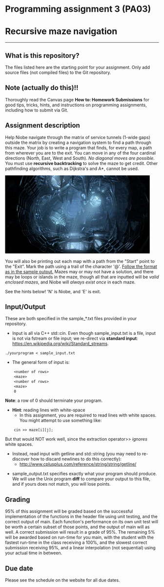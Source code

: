 Programming assignment 3 (PA03)
==============================

# Recursive maze navigation
---

## What is this repository?
The files listed here are the starting point for your assignment.
Only add source files (not compiled files) to the Git repository.

## Note (actually do this)!!
Thoroughly read the Canvas page **How to: Homework Submissions** for good tips, tricks, hints, and instructions on programming assignments, including how to submit via Git.

## Assignment description
Help Niobe navigate through the matrix of service tunnels (1-wide gaps) outside the matrix by creating a navigation system to find a path through this maze.
Your job is to write a program that finds, for every map, a path from wherever you are to the exit.
You can move in any of the four cardinal directions (North, East, West and South). *No diagonal moves are possible.*
You must use **recursive backtracking** to solve the maze to get credit. Other pathfinding algorithms, such as Dijkstra's and A*, cannot be used.

![maze](maze.png)

You will also be printing out each map with a path from the "Start" point to the "Exit".
Mark the path using a trail of the character '@'.
<ins>Follow the format as in the sample output.</ins>
Mazes may or may not have a solution, and there may be loops or islands in the maze, though all that are inputted will be *valid enclosed mazes*, and Niobe will *always exist once* in each maze.

<There will be no rooms but only tunnels>

See the hints below! 'N' is Niobe, and 'E' is exit.

## Input/Output
These are both specified in the sample_*.txt files provided in your repository.

* Input is all via C++ std::cin. Even though sample_input.txt is a file, input is not via fstream or file input; we re-direct via **standard input**: https://en.wikipedia.org/wiki/Standard_streams.
```
./yourprogram < sample_input.txt
```
* The general form of input is:
```
    <number of rows>
    <maze>
    <number of rows>
    <maze>
    0
```
  **Note**: a row of 0 should terminate your program.

* **Hint**: reading lines with white-space
  - In this assignment, you are required to read lines with white spaces. You might attempt to use something like:
```
    cin >> maze[i][j];
```
But that would NOT work well, since the extraction operator>> *ignores* white spaces.
  - Instead, read input with getline and std::string (you may need to re-discover how to discard newlines to do this correctly):
    - http://www.cplusplus.com/reference/string/string/getline/

* sample_output.txt specifies exactly what your program should produce. We will use the Unix program **diff** to compare your output to this file, and if yours does not match, you will lose points.

## Grading
95% of this assignment will be graded based on the successful implementation of the functions in the header file using unit testing, and the correct output of main.
Each function's performance on its own unit test will be worth a certain subset of those points, and the output of main will as well.
A correct submission will result in a grade of 95%.
The remaining 5% will be awarded based on run-time for you main, with the student with the fastest run-time in the class receiving a 100%, and the slowest correct submission receiving 95%, and a linear interpolation (not sequential) using your actual time in between.

## Due date
Please see the schedule on the website for all due dates.
